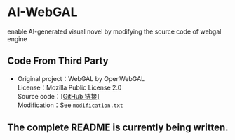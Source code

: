 # AI-WebGAL
enable AI-generated visual novel by modifying the source code of webgal engine

## Code From Third Party

- Original project：WebGAL  by OpenWebGAL  
  License：Mozilla Public License 2.0  
  Source code：[[GitHub 链接]](https://github.com/OpenWebGAL/WebGAL)  
  Modification：See `modification.txt`  

## The complete README is currently being written.
